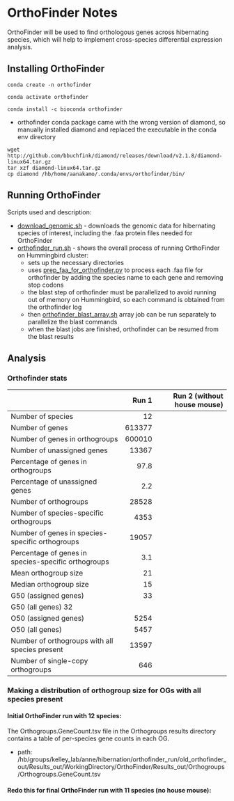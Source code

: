 # OrthoFinder Notes
OrthoFinder will be used to find orthologous genes across hibernating species, which will help to implement cross-species differential expression analysis.

## Installing OrthoFinder
`conda create -n orthofinder`

`conda activate orthofinder`

`conda install -c bioconda orthofinder`
- orthofinder conda package came with the wrong version of diamond, so manually installed diamond and replaced the executable in the conda env directory
~~~
wget http://github.com/bbuchfink/diamond/releases/download/v2.1.8/diamond-linux64.tar.gz
tar xzf diamond-linux64.tar.gz
cp diamond /hb/home/aanakamo/.conda/envs/orthofinder/bin/
~~~

## Running OrthoFinder
Scripts used and description:
- [download_genomic.sh]() - downloads the genomic data for hibernating species of interest, including the .faa protein files needed for OrthoFinder
- [orthofinder_run.sh]() - shows the overall process of running OrthoFinder on Hummingbird cluster:
    - sets up the necessary directories
    - uses [prep_faa_for_orthofinder.py]() to process each .faa file for orthofinder by adding the species name to each gene and removing stop codons
    - the blast step of orthofinder must be parallelized to avoid running out of memory on Hummingbird, so each command is obtained from the orthofinder log
    - then [orthofinder_blast_array.sh]() array job can be run separately to parallelize the blast commands
    - when the blast jobs are finished, orthofinder can be resumed from the blast results

## Analysis
### Orthofinder stats
| | Run 1 | Run 2 (without house mouse) |
| :---------------- | ------: | ----: |
| Number of species	| 12	| 
| Number of genes | 613377	| 
| Number of genes in orthogroups | 600010 | 
| Number of unassigned genes | 13367 |
| Percentage of genes in orthogroups | 97.8 |
| Percentage of unassigned genes | 2.2 |
| Number of orthogroups | 28528 |
| Number of species-specific orthogroups | 4353 |
| Number of genes in species-specific orthogroups | 19057 |
| Percentage of genes in species-specific orthogroups | 3.1 |
| Mean orthogroup size | 21 |
| Median orthogroup size | 15 |
| G50 (assigned genes) | 33 |
| G50 (all genes)	32 |
| O50 (assigned genes) | 5254 |
| O50 (all genes) | 5457 |
| Number of orthogroups with all species present | 13597 |
| Number of single-copy orthogroups | 646 |

### Making a distribution of orthogroup size for OGs with all species present
#### Initial OrthoFinder run with 12 species:

The Orthogroups.GeneCount.tsv file in the Orthogroups results directory contains a table of per-species gene counts in each OG.
- path: /hb/groups/kelley_lab/anne/hibernation/orthofinder_run/old_orthofinder_out/Results_out/WorkingDirectory/OrthoFinder/Results_out/Orthogroups/Orthogroups.GeneCount.tsv

#### Redo this for final OrthoFinder run with 11 species (no house mouse):
